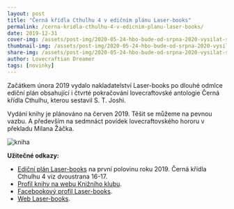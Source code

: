 ```yaml
---
layout: post
title: "Černá křídla Cthulhu 4 v edičním plánu Laser-books"
permalink: /cerna-kridla-cthulhu-4-v-edicnim-planu-laser-books/
date: 2019-12-31
cover-img: /assets/post-img/2020-05-24-hbo-bude-od-srpna-2020-vysilat-serial-lovecraft-country/lovecraft-country-teaser-cover.jpg
thumbnail-img: /assets/post-img/2020-05-24-hbo-bude-od-srpna-2020-vysilat-serial-lovecraft-country/lovecraft-country-teaser-thumb.jpg
share-img: /assets/post-img/2020-05-24-hbo-bude-od-srpna-2020-vysilat-serial-lovecraft-country/lovecraft-country-teaser-social.jpg
author: Lovecraftian Dreamer
tags: [novinky]
---
```


Začátkem února 2019 vydalo nakladatelství Laser-books po dlouhé odmlce ediční plán obsahující i čtvrté pokračování lovecraftovské antologie Černá křídla Cthulhu, kterou sestavil S. T. Joshi.

Vydání knihy je plánováno na červen 2019. Těšit se můžeme na pevnou vazbu. A především na sedmnáct povídek lovecraftovského hororu v překladu Milana Žáčka.

![kniha](https://kadath.cz/wp-content/uploads/2019/03/cthulhu-4-edicni-plan-laser-2019.jpg)

**Užitečné odkazy:**

* [Ediční plán Laser-books](https://issuu.com/knizni_klub/docs/ep_laser_01_19_a5_web?e=4720041%2F67557921) na první polovinu roku 2019. Černá křídla Cthulhu 4 viz dvoustrana 16-17.
* [Profil knihy na webu Knižního klubu](https://www.knizniklub.cz/knihy/358621-cerna-kridla-cthulhu-4.html).
* [Facebookový profil Laser-books](https://www.facebook.com/LaserBooks/).
* [Web Laser-books](http://www.laser-books.cz/).
